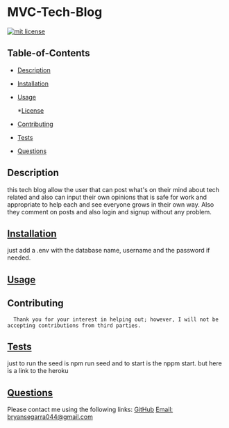 # MVC-Tech-Blog

[![mit license](https://img.shields.io/badge/License-mit-blue.svg)](undefined)

  ## Table-of-Contents
  * [Description](#description)
  * [Installation](#installation)
  * [Usage](#usage)
  
    *[License](#license)
    
  * [Contributing](#contributing)
  * [Tests](#tests)
  * [Questions](#questions)
  
  ## Description
  this tech blog allow the user that can post what's on their mind about tech related and also can input their own opinions that is safe for work and appropriate to help each and see everyone grows in their own way. Also they comment on posts and also login and signup without any problem.

  ## [Installation](#table-of-contents)
  just add a .env with the database name, username and the password if needed.

  ## [Usage](#table-of-contents)
   
    
  ## Contributing
  
      Thank you for your interest in helping out; however, I will not be accepting contributions from third parties.
      
  ## [Tests](#table-of-contents)
  just to run the seed is npm run seed and to start is the nppm start. but here is a link to the heroku


  ##  [Questions](#table-of-contents)
  Please contact me using the following links:
  [GitHub](https://github.com/Bryguy20)
  [Email: bryansegarra044@gmail.com](mailto:bryansegarra044@gmail.com)